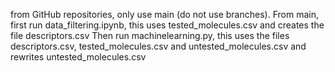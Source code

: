from GitHub repositories, only use main (do not use branches). 
From main, first run data_filtering.ipynb, this uses tested_molecules.csv and creates the file descriptors.csv
Then run machinelearning.py, this uses the files descriptors.csv, tested_molecules.csv and untested_molecules.csv and rewrites untested_molecules.csv
